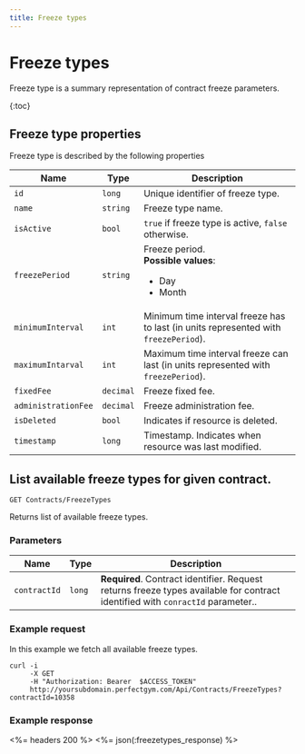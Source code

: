 ```yaml
---
title: Freeze types
---
```


# Freeze types

Freeze type is a summary representation of contract freeze parameters.

{:toc}



## <a name="properties"></a>Freeze type properties

Freeze type is described by the following properties

Name       			| Type      | Description
--------------------|-----------|-----------
`id`      			|`long`   	| Unique identifier of freeze type.
`name`      		|`string`   | Freeze type name.
`isActive`      	|`bool`   	| `true` if freeze type is active, `false` otherwise.
`freezePeriod`      |`string`   | Freeze period. <br><strong>Possible values</strong>: <br><ul><li>Day</li><li>Month</li></ul>
`minimumInterval`   |`int`		| Minimum time interval freeze has to last (in units represented with `freezePeriod`).
`maximumIntarval`   |`int`		| Maximum time interval freeze can last (in units represented with `freezePeriod`).
`fixedFee`      	|`decimal`  | Freeze fixed fee.
`administrationFee` |`decimal`  | Freeze administration fee.
`isDeleted`      	|`bool`   	| Indicates if resource is deleted.
`timestamp`      	|`long`   	| Timestamp. Indicates when resource was last modified.


      

## List available freeze types for given contract.

    GET Contracts/FreezeTypes

Returns list of available freeze types.


### Parameters

Name         | Type   | Description
-------------|--------|--------------------
`contractId` |`long`  | **Required**. Contract identifier. Request returns freeze types available for contract identified with `conractId` parameter..


### Example request

In this example we fetch all available freeze types.

``` command-line
curl -i 
     -X GET 
     -H "Authorization: Bearer  $ACCESS_TOKEN"  
     http://yoursubdomain.perfectgym.com/Api/Contracts/FreezeTypes?contractId=10358	
```


### Example response

<%= headers 200 %>
<%= json(:freezetypes_response) %>

